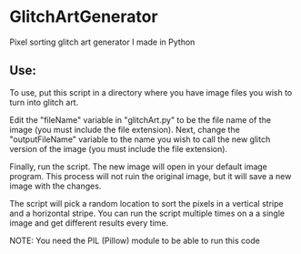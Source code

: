 # GlitchArtGenerator
Pixel sorting glitch art generator I made in Python

## Use:
To use, put this script in a directory where you have image files you wish to turn into glitch art.

Edit the "fileName" variable in "glitchArt.py" to be the file name of the image (you must include the file extension). Next, change the "outputFileName" variable to the name you wish to call the new glitch version of the image (you must include the file extension). 

Finally, run the script. The new image will open in your default image program. This process will not ruin the original image, but it will save a new image with the changes.

The script will pick a random location to sort the pixels in a vertical stripe and a horizontal stripe. You can run the script multiple times on a a single image and get different results every time.

NOTE: You need the PIL (Pillow) module to be able to run this code
